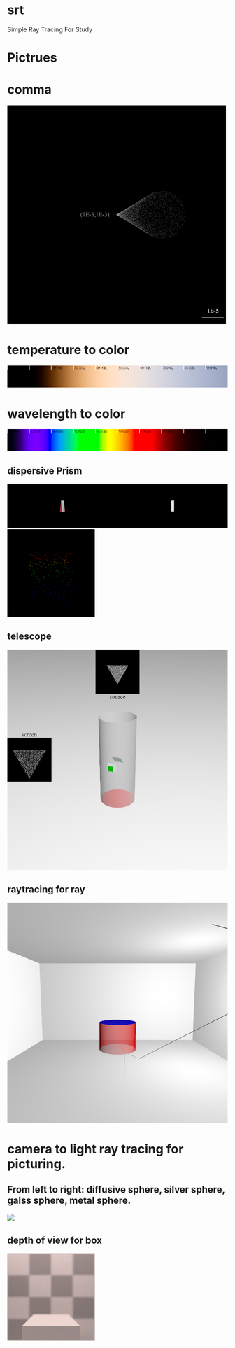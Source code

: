 # srt
Simple Ray Tracing For Study


# Pictrues

# comma
![](WinBuild/Examples/output/Par_screen.png)

# temperature to color
![](WinBuild/Examples/output/Temp2Color.png)

# wavelength to color
![](WinBuild/Examples/output/WaveLengthToColor.png)

## dispersive Prism
![](WinBuild/Examples/output/dispersivePrism.png)
![](WinBuild/Examples/output/prismColorSpectrum.png)

## telescope
![](WinBuild/Examples/output/telescope_picture.png)

## raytracing for ray
![](WinBuild/Examples/output/tube_picture.png)

#  camera to light ray tracing for picturing.

## From left to right: diffusive sphere, silver sphere, galss sphere, metal sphere.
![](results/shpere_on_floor_raytrace.png)

## depth of view for box
![](WinBuild/Examples/output/box_raytrace_good.png)


